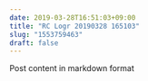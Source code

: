 ```yaml
---
date: 2019-03-28T16:51:03+09:00
title: "RC Logr 20190328 165103"
slug: "1553759463"
draft: false
---
```


Post content in markdown format
